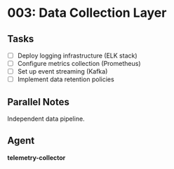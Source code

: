 # 003: Data Collection Layer

## Tasks
- [ ] Deploy logging infrastructure (ELK stack)
- [ ] Configure metrics collection (Prometheus)
- [ ] Set up event streaming (Kafka)
- [ ] Implement data retention policies

## Parallel Notes
Independent data pipeline.

## Agent
**telemetry-collector**